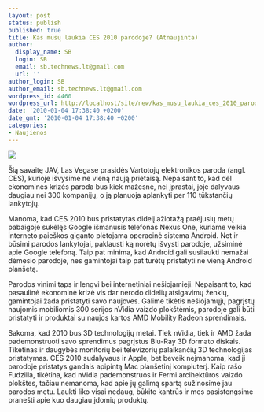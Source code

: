 ```yaml
---
layout: post
status: publish
published: true
title: Kas mūsų laukia CES 2010 parodoje? (Atnaujinta)
author:
  display_name: SB
  login: SB
  email: sb.technews.lt@gmail.com
  url: ''
author_login: SB
author_email: sb.technews.lt@gmail.com
wordpress_id: 4460
wordpress_url: http://localhost/site/new/kas_musu_laukia_ces_2010_parodoje/
date: '2010-01-04 17:38:40 +0200'
date_gmt: '2010-01-04 17:38:40 +0200'
categories:
- Naujienos
---
```

<div class="imgright"><img src="http://t1.gstatic.com/images?q=tbn:Z0oxDuHdCDK-qM:http://www.tactlab.com/Events/CES_2010.jpg"  /></div>
<p>Šią savaitę JAV, Las Vegase prasidės Vartotojų elektronikos paroda (angl. CES), kurioje išvysime ne vieną naują prietaisą. Nepaisant to, kad dėl ekonominės krizės paroda bus kiek mažesnė, nei įprastai, joje dalyvaus daugiau nei 300 kompanijų, o ją planuoja aplankyti per 110 tūkstančių lankytojų.</p>
<p>Manoma, kad CES 2010 bus pristatytas didelį ažiotažą praėjusių metų pabaigoje sukėlęs Google išmanusis telefonas Nexus One, kuriame veikia interneto paieškos giganto plėtojama operacinė sistema Android. Net ir būsimi parodos lankytojai, paklausti ką norėtų išvysti parodoje, užsiminė apie Google telefoną. Taip pat minima, kad Android gali susilaukti nemažai dėmesio parodoje, nes gamintojai taip pat turėtų pristatyti ne vieną Android planšetą.</p>
<p>Parodos vinimi taps ir lengvi bei internetiniai nešiojamieji. Nepaisant to, kad pasaulinė ekonominė krizė vis dar nerodo didelių atsigavimų ženklų, gamintojai žada pristatyti savo naujoves. Galime tikėtis nešiojamųjų pagrįstų naujomis mobiliomis 300 serijos nVidia vaizdo plokštėmis, parodoje gali būti pristatyti ir produktai su naujos kartos AMD Mobility Radeon sprendimais.</p>
<p>Sakoma, kad 2010 bus 3D technologijų metai. Tiek nVidia, tiek ir AMD žada pademonstruoti savo sprendimus pagrįstus Blu-Ray 3D formato diskais. Tikėtinas ir daugybės monitorių bei televizorių palaikančių 3D technologijas pristatymas. CES 2010 sudalyvaus ir Apple, bet beveik neįmanoma, kad ji parodoje pristatys gandais apipintą Mac planšetinį kompiuterį. Kaip rašo Fudzilla, tikėtina, kad nVidia pademonstruos ir Fermi arcihektūros vaizdo plokštes, tačiau nemanoma, kad apie jų galimą spartą sužinosime jau parodos metu. Laukti liko visai nedaug, būkite kantrūs ir mes pasistengsime pranešti apie kuo daugiau įdomių produktų.<br /></p>

